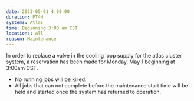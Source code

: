 ```yaml
---
date: 2023-05-01 4:00:00
duration: PT4H
systems: Atlas
time: Beginning 3:00 am CST
locations: all
reason: Maintenance 
---
```

In order to replace a valve in the cooling loop supply for the atlas cluster system, a reservation has been made for Monday, May 1 beginning at 3:00am CST.

* No running jobs will be killed.
* All jobs that can not complete before the maintenance start time will be held and started once the system has returned to operation.